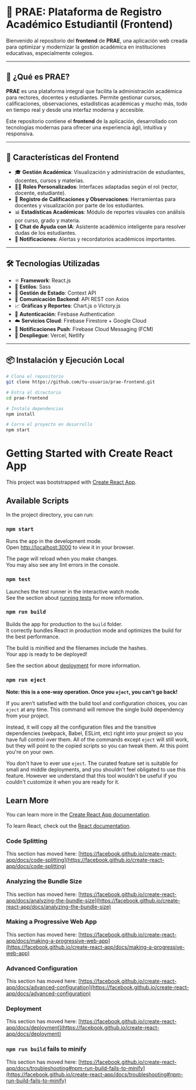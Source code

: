 # 📘 PRAE: Plataforma de Registro Académico Estudiantil (Frontend)

Bienvenido al repositorio del **frontend** de **PRAE**, una aplicación web creada para optimizar y modernizar la gestión académica en instituciones educativas, especialmente colegios.

---

## 🚀 ¿Qué es PRAE?

**PRAE** es una plataforma integral que facilita la administración académica para rectores, docentes y estudiantes. Permite gestionar cursos, calificaciones, observaciones, estadísticas académicas y mucho más, todo en tiempo real y desde una interfaz moderna y accesible.

Este repositorio contiene el **frontend** de la aplicación, desarrollado con tecnologías modernas para ofrecer una experiencia ágil, intuitiva y responsiva.

---

## 🌟 Características del Frontend

- 🎓 **Gestión Académica**: Visualización y administración de estudiantes, docentes, cursos y materias.
- 🧑‍🏫 **Roles Personalizados**: Interfaces adaptadas según el rol (rector, docente, estudiante).
- 📝 **Registro de Calificaciones y Observaciones**: Herramientas para docentes y visualización por parte de los estudiantes.
- 📊 **Estadísticas Académicas**: Módulo de reportes visuales con análisis por curso, grado y materia.
- 💬 **Chat de Ayuda con IA**: Asistente académico inteligente para resolver dudas de los estudiantes.
- 🔔 **Notificaciones**: Alertas y recordatorios académicos importantes.

---

## 🛠️ Tecnologías Utilizadas

- ⚛️ **Framework**: React.js
- 🎨 **Estilos**: Sass
- 🔄 **Gestión de Estado**: Context API
- 📡 **Comunicación Backend**: API REST con Axios
- 📈 **Gráficas y Reportes**: Chart.js o Victory.js
- 🔐 **Autenticación**: Firebase Authentication
- ☁️ **Servicios Cloud**: Firebase Firestore + Google Cloud
- 📲 **Notificaciones Push**: Firebase Cloud Messaging (FCM)
- 🚀 **Despliegue**: Vercel, Netlify

---

## 📦 Instalación y Ejecución Local

```bash
# Clona el repositorio
git clone https://github.com/tu-usuario/prae-frontend.git

# Entra al directorio
cd prae-frontend

# Instala dependencias
npm install

# Corre el proyecto en desarrollo
npm start
```



# Getting Started with Create React App

This project was bootstrapped with [Create React App](https://github.com/facebook/create-react-app).

## Available Scripts

In the project directory, you can run:

### `npm start`

Runs the app in the development mode.\
Open [http://localhost:3000](http://localhost:3000) to view it in your browser.

The page will reload when you make changes.\
You may also see any lint errors in the console.

### `npm test`

Launches the test runner in the interactive watch mode.\
See the section about [running tests](https://facebook.github.io/create-react-app/docs/running-tests) for more information.

### `npm run build`

Builds the app for production to the `build` folder.\
It correctly bundles React in production mode and optimizes the build for the best performance.

The build is minified and the filenames include the hashes.\
Your app is ready to be deployed!

See the section about [deployment](https://facebook.github.io/create-react-app/docs/deployment) for more information.

### `npm run eject`

**Note: this is a one-way operation. Once you `eject`, you can't go back!**

If you aren't satisfied with the build tool and configuration choices, you can `eject` at any time. This command will remove the single build dependency from your project.

Instead, it will copy all the configuration files and the transitive dependencies (webpack, Babel, ESLint, etc) right into your project so you have full control over them. All of the commands except `eject` will still work, but they will point to the copied scripts so you can tweak them. At this point you're on your own.

You don't have to ever use `eject`. The curated feature set is suitable for small and middle deployments, and you shouldn't feel obligated to use this feature. However we understand that this tool wouldn't be useful if you couldn't customize it when you are ready for it.

## Learn More

You can learn more in the [Create React App documentation](https://facebook.github.io/create-react-app/docs/getting-started).

To learn React, check out the [React documentation](https://reactjs.org/).

### Code Splitting

This section has moved here: [https://facebook.github.io/create-react-app/docs/code-splitting](https://facebook.github.io/create-react-app/docs/code-splitting)

### Analyzing the Bundle Size

This section has moved here: [https://facebook.github.io/create-react-app/docs/analyzing-the-bundle-size](https://facebook.github.io/create-react-app/docs/analyzing-the-bundle-size)

### Making a Progressive Web App

This section has moved here: [https://facebook.github.io/create-react-app/docs/making-a-progressive-web-app](https://facebook.github.io/create-react-app/docs/making-a-progressive-web-app)

### Advanced Configuration

This section has moved here: [https://facebook.github.io/create-react-app/docs/advanced-configuration](https://facebook.github.io/create-react-app/docs/advanced-configuration)

### Deployment

This section has moved here: [https://facebook.github.io/create-react-app/docs/deployment](https://facebook.github.io/create-react-app/docs/deployment)

### `npm run build` fails to minify

This section has moved here: [https://facebook.github.io/create-react-app/docs/troubleshooting#npm-run-build-fails-to-minify](https://facebook.github.io/create-react-app/docs/troubleshooting#npm-run-build-fails-to-minify)
